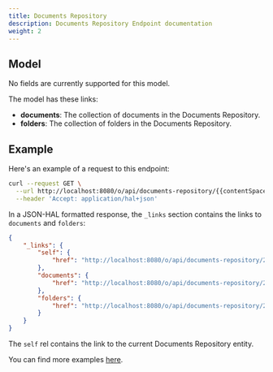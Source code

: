 ```yaml
---
title: Documents Repository
description: Documents Repository Endpoint documentation
weight: 2
---
```


## Model

No fields are currently supported for this model.

The model has these links:

* **documents**: The collection of documents in the Documents Repository.
* **folders**: The collection of folders in the Documents Repository.

## Example

Here's an example of a request to this endpoint: 

```bash
curl --request GET \
  --url http://localhost:8080/o/api/documents-repository/{{contentSpaceId}}\
  --header 'Accept: application/hal+json'

```

In a JSON-HAL formatted response, the `_links` section contains the links to `documents` and `folders`:

```json
{
    "_links": {
        "self": {
            "href": "http://localhost:8080/o/api/documents-repository/20126"
        },
        "documents": {
            "href": "http://localhost:8080/o/api/documents-repository/20126/document"
        },
        "folders": {
            "href": "http://localhost:8080/o/api/documents-repository/20126/folder"
        }
    }
}
```

The `self` rel contains the link to the current Documents Repository entity.

You can find more examples [here](/docs/content-space/documents-repository/examples.html).
